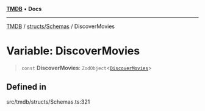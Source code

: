 [**TMDB**](../../../README.md) • **Docs**

***

[TMDB](../../../README.md) / [structs/Schemas](../README.md) / DiscoverMovies

# Variable: DiscoverMovies

> `const` **DiscoverMovies**: `ZodObject`\<[`DiscoverMovies`](../type-aliases/DiscoverMovies.md)\>

## Defined in

src/tmdb/structs/Schemas.ts:321
